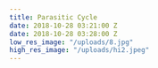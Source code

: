 ```yaml
---
title: Parasitic Cycle
date: 2018-10-28 03:21:00 Z
date: 2018-10-28 03:28:00 Z
low_res_image: "/uploads/8.jpg"
high_res_image: "/uploads/hi2.jpeg"
---
```


